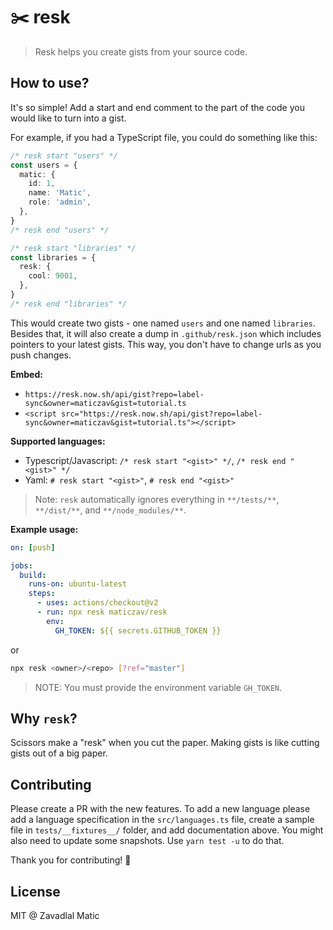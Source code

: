 # :scissors: resk

> Resk helps you create gists from your source code.

## How to use?

It's so simple! Add a start and end comment to the part of the code you would like to turn into a gist.

For example, if you had a TypeScript file, you could do something like this:

```ts
/* resk start "users" */
const users = {
  matic: {
    id: 1,
    name: 'Matic',
    role: 'admin',
  },
}
/* resk end "users" */

/* resk start "libraries" */
const libraries = {
  resk: {
    cool: 9001,
  },
}
/* resk end "libraries" */
```

This would create two gists - one named `users` and one named `libraries`. Besides that, it will also create a dump in `.github/resk.json` which includes pointers to your latest gists. This way, you don't have to change urls as you push changes.

**Embed:**

- `https://resk.now.sh/api/gist?repo=label-sync&owner=maticzav&gist=tutorial.ts`
- `<script src="https://resk.now.sh/api/gist?repo=label-sync&owner=maticzav&gist=tutorial.ts"></script>`

**Supported languages:**

- Typescript/Javascript: `/* resk start "<gist>" */`, `/* resk end "<gist>" */`
- Yaml: `# resk start "<gist>"`, `# resk end "<gist>"`

> Note: `resk` automatically ignores everything in `**/tests/**`, `**/dist/**`, and `**/node_modules/**`.

**Example usage:**

```yml
on: [push]

jobs:
  build:
    runs-on: ubuntu-latest
    steps:
      - uses: actions/checkout@v2
      - run: npx resk maticzav/resk
        env:
          GH_TOKEN: ${{ secrets.GITHUB_TOKEN }}
```

or

```bash
npx resk <owner>/<repo> [?ref="master"]
```

> NOTE: You must provide the environment variable `GH_TOKEN`.

## Why `resk`?

Scissors make a "resk" when you cut the paper. Making gists is like cutting gists out of a big paper.

## Contributing

Please create a PR with the new features. To add a new language please add a language specification in the `src/languages.ts` file, create a sample file in `tests/__fixtures__/` folder, and add documentation above. You might also need to update some snapshots. Use `yarn test -u` to do that.

Thank you for contributing! :raised_hands:

## License

MIT @ Zavadlal Matic
